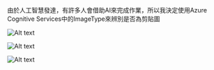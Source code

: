 由於人工智慧發達，有許多人會借助AI來完成作業，所以我決定使用Azure Cognitive Services中的ImageType來辨別是否為剪貼圖

![Alt text](01.jpg "Optional title")

![Alt text](02.jpg "Optional title")

![Alt text](03.jpg "Optional title")